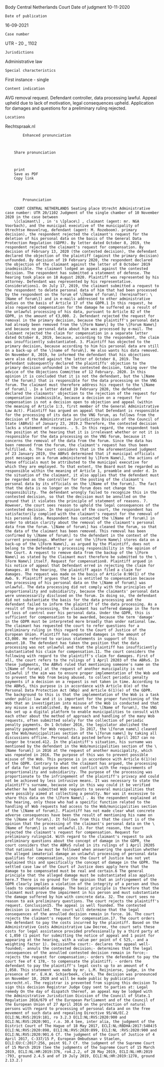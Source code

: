 Body
    Central Netherlands Court
    Date of judgment
    10-11-2020

    Date of publication
    
16-09-2021

    Case number
    
UTR - 20 \_ 1102

    
    Jurisdictions
    
Administrative law
    
    Special characteristics
    
First instance - single
    
    Content indication
    
AVG removal request. Defendant controller, data processing lawful. Appeal upheld due to lack of motivation, legal consequences upheld. Application for damages and questions for a preliminary ruling rejected.

    Locations
    
Rechtspraak.nl
    
        
        
            Enhanced pronunciation
        

    
        Share pronunciation
        
    
    
        print
        Save as PDF
        Copy link

    

        
            Pronunciation
        
        COURT CENTRAL NETHERLANDS Seating place Utrecht Administrative case number: UTR 20/1102 Judgment of the single chamber of 10 November 2020 in the case between
        \[claimant\] , in 's \[place\] , claimant (agent: mr. NGA Voorbach), and the municipal executive of the municipality of Utrechtse Heuvelrug, defendant (agent: M. Rozeboom). primary decision), the respondent rejected the claimant's request for the deletion of his personal data on the basis of the General Data Protection Regulation (GDPR). By letter dated October 8, 2019, the respondent rejected the claimant's request for compensation. By decision of February 13, 2020 (the contested decision), the defendant declared the objection of the plaintiff (against the primary decision) unfounded. By decision of 19 February 2020, the respondent declared the objection of the claimant against the letter of 8 October 2019 inadmissible. The claimant lodged an appeal against the contested decision. The respondent has submitted a statement of defense. The hearing took place on 18 August 2020. Plaintiff was represented by his attorney. Defendant was represented by his representative. Considerations1. On July 17, 2019, the claimant submitted a request to the respondent to delete personal data of him that had been processed by the respondent on the forum of \[Name of forum\] (hereinafter: \[Name of forum\]) and in e-mails addressed to other administrative bodies on the basis of Article 17 of the GDPR.1 In this request, he also requested compensation for the damage he suffered as a result of the unlawful processing of his data, pursuant to Article 82 of the GDPR, in the amount of €3,000. 2. Defendant rejected the request for removal in the primary decision, because the plaintiff's personal data had already been removed from the \[Form Name\] by the \[Forum Name\] and because no personal data about him was processed by e-mail. The claimant rejected the claim for compensation in a separate letter dated October 8, 2019, because, according to the respondent, the claim was insufficiently substantiated. 3. Plaintiff has objected to the primary decision, because according to him his personal data are still on a back-up of the \[name of forum\]. He also wants his data removed. On November 8, 2019, he informed the defendant that his objections were also directed against the letter of October 8, 2019. The defendant subsequently declared the plaintiffs' objection to the primary decision unfounded in the contested decision, taking over the advice of the Objections Committee of 12 February. 2020. In this opinion it is concluded that it is not the defendant, but the \[Name of the forum\] that is responsible for the data processing on the VNG forum. The claimant must therefore address his request to the \[Name of forum\] . In a letter dated 19 February 2020, the defendant declared the claimants' objection to the rejection of the request for compensation inadmissible, because a decision on a request for compensation is not a decision open to objection and appeal (within the meaning of Article 1:3, first member of the General Administrative Law Act). Plaintiff has argued on appeal that Defendant is responsible for the processing of its data on the VNG forum, as follows from the decision of the Administrative Jurisdiction Division of the Council of State (ABRvS) of January 23, 2019.2 Therefore, the contested decision lacks a statement of reasons. . 5. In this regard, the respondent took the position at the hearing that it is irrelevant whether or not it is responsible for the data processing on the VNG forum, because it concerns the removal of the data from the forum. Since the data has been removed from the forum, the claimant's request has thus been fulfilled. 6. The court considers that in the aforementioned judgment of 23 January 2019, the ABRvS determined that if municipal officials post messages on a forum administered by \[Form Name\], the actions of these officials must be attributed to the municipal executive for which they are employed. To that extent, the Board must be regarded as responsible within the meaning of Article 1, preamble and under d. In the situation of the claimant, it also applies that the defendant must be regarded as the controller for the posting of the claimant's personal data by its officials on the \[Name of the forum\]. The fact that the data is no longer on the forum does not change the responsibility. The defendant wrongly failed to recognize this in the contested decision, so that the decision must be annulled on the ground that it violates the principle of statement of reasons. 7. However, the court sees reason to uphold the legal consequences of the contested decision. In the opinion of the court, the respondent has satisfactorily complied with the claimant's request for the removal of his personal data. Respondent has contacted the \[Name of forum\] in order to obtain clarity about the removal of the claimant's personal data from the forum. \[Name of forum\] has cleaned the forum, so that the data of the claimant has been removed. This removal has been confirmed by \[Name of forum\] to the defendant in the context of the current proceedings. Whether or not the \[Form Name\] stores data on a back-up of the \[Form Name\], as argued by the Plaintiff, does not belong to the Defendant's processing responsibility in the opinion of the Court. A request to remove data from the backup of the \[Form Name\] as stated by the Claimant must therefore be submitted to the \[Form Name\] itself. Request for compensation8. Plaintiff argued in his notice of appeal that Defendant erred in rejecting the claim for damages. At the hearing, the plaintiff again filed a claim for damages. The request was made on the basis of Article 8:90(1) of the Awb. 9. Plaintiff argues that he is entitled to compensation because the processing of his personal data on the \[Name of forum\] was unlawful. The data processing did not comply with the principles of proportionality and subsidiarity, because the claimants' personal data were unnecessarily disclosed on the forum. In doing so, the defendant did not substantiate the basis for the data processing and the defendant failed to inform the plaintiff of the data processing. As a result of the processing, the claimant has suffered damage in the form of loss of control over his personal data. Under the GDPR, this is sufficient for compensation to be awarded, because the term 'damage' in the GDPR must be interpreted more broadly than under national law. The claimant has requested the court to refer questions for a preliminary ruling in this regard to the Court of Justice of the European Union. Plaintiff has requested damages in the amount of €3,000. He referred to various statements in support of this amount.10. The defendant has taken the position that the data processing was not unlawful and that the plaintiff has insufficiently substantiated his claim for compensation.11. The court considers the following with regard to the plaintiff's claim for damages. First of all, the court refers to the rulings of 1 April 20203 of the ABRvS. In these judgments, the ABRvS ruled that mentioning someone's name on the \[Name of forum\] at the request of another municipality is not unlawful if the aim was to ensure proper implementation of the Wob and to prevent the Wob from being abused. to collect periodic penalty payments if a decision on a request is not taken in time. According to the ABRvS, this purpose is in accordance with Article 8(e) of the Personal Data Protection Act (Wbp) and Article 6(1)(e) of the GDPR. The background to this is that the implementation of the Wob is a task under public law and it is important for the proper functioning of the Wob that an investigation into misuse of the Wob is conducted and that any misuse is established. By means of the \[Name of forum\], the VNG has set up a digital platform to enable municipalities to consult with each other about the method of approach and handling of the many Wob requests, often submitted solely for the collection of periodic penalty payments. On 1 October 2016, the legislator abolished the penalty payment for Wob requests. In 2017, the \[forum name\] cleaned up the Wob/municipalities section of the \[forum name\] by taking all discussions offline. Personal data posted before 1 April 2017 can no longer be traced.412. In the plaintiff's situation, his surname was mentioned by the defendant in the Wob/municipalities section of the \[Name forum\] in 2016 at the request of another municipality, which was repeated in 2016. The purpose of this was to prevent possible misuse of the Wob. This purpose is in accordance with Article 6(1)(e) of the GDPR. Contrary to what the claimant has argued, the processing of data for that purpose does not conflict with the requirements of proportionality and subsidiarity. The purpose of the processing was proportionate to the infringement of the plaintiff's privacy and could not be achieved by less intrusive means. It was necessary to state the plaintiff's surname, because only in this way could it be verified whether he had submitted Wob requests to several municipalities that were possibly aimed at collecting a penalty. Nor was it excessive to share this data on the \[Form Name\] . As the respondent explained at the hearing, only those who had a specific function related to the handling of Wob requests had access to the Wob/municipalities section of the \[Name of forum\]. Plaintiff has not made clear what concrete adverse consequences have been the result of mentioning his name on the \[Name of forum\]. It follows from this that the court is of the opinion that the processing of the claimant's personal data on the \[Name of forum\] is not unlawful.13. For that reason, the court rejected the claimant's request for compensation. Request for preliminary rulings14. With regard to the claimant's request to ask preliminary questions about the concept of damage in the GDPR, the court considers that the ABRvS ruled in its rulings of 1 April 20205 that national law must be followed when answering the question whether the alleged immaterial damage an unlawful processing of personal data qualifies for compensation, since the Court of Justice has not yet explained this and specifically the concept of damage in the GDPR. The settled case law of the Court of Justice does apply here that the damage to be compensated must be real and certain.6 The general principle that the alleged damage must be substantiated also applies here.7 There is no ground for the opinion that an infringement of the GDPR clearly implies a violation of the integrity of a person and thus leads to compensable damage. The basic principle is therefore that the claimant must prove the impairment in his person and must substantiate the damage suffered by him with concrete data. 32. The court sees no reason to ask preliminary questions. The court rejects the plaintiff's request. Conclusion15. The appeal is well founded. The contested decision is annulled. The court will determine that the legal consequences of the annulled decision remain in force. 16. The court rejects the claimant's request for compensation.17. The court orders the defendant to pay the costs incurred by the plaintiff. Based on the Administrative Costs Administrative Law Decree, the court sets these costs for legal assistance provided professionally by a third party at € 1,050 (1 point for submitting the notice of appeal and 1 point for appearing at the hearing, with a value per point of € 525,- and a weighting factor 1). DecisionThe court:- declares the appeal well-founded;- annuls the contested decision;- determines that the legal consequences of the annulled contested decision remain in force;- rejects the request for compensation;- orders the defendant to pay the court fee of € 178,- to compensate the plaintiff; - orders the defendant to pay the plaintiff's legal costs up to an amount of € 1,050. This statement was made by mr. L.M. Reijnierse, judge, in the presence of mr. E.H.W. Schierbeek, clerk. The decision was pronounced on November 10, 2020 and will be made public by publication onsrecht.nl. The registrar is prevented from signing this decision To sign this decision Registrar Judge Copy sent to parties at: Legal remedy On the day of dispatch thereof, an appeal may be lodged with the Administrative Jurisdiction Division of the Council of State.1 Regulation 2016/679 of the European Parliament and of the Council of the European Union of 27 April 2016 on the protection of natural persons with regard to processing of personal data and on the free movement of such data and repealing Directive 95/46/EC.2 ECLI:NL:RVS:2019:181, ro 3.2.3 ECLI:NL:RVS:2020:900 and ECLI:NL:RVS:2020:901, r.o. 30.4 See, inter alia, the judgment of the District Court of The Hague of 18 May 2017, ECLI:NL:RBDHA:2017:5404)5 ECLI:NL:RVS:2020:898, ECLI:NL:RVS:2020:899, ECLI:NL :RVS:2020:900 and ECLI:NL:RVS:2020:901.6 Cf. the judgment of the Court of Justice of 4 April 2017, C-337/15 P, European Ombudsman v Staelen, ECLI:EU:C:2017:256, point 91.7 Cf. the judgment of the Supreme Court of 15 March 2019 (See the judgments of the Supreme Court of 15 March 2019, ECLI:NL:HR:2019:376, ro4.2.2, of 28 May 2019, ECLI:NL:HR:2019 :793, ground 2.4.5 and of 19 July 2019, ECLI:NL:HR:2019:1278, ground 2.13.2.)
